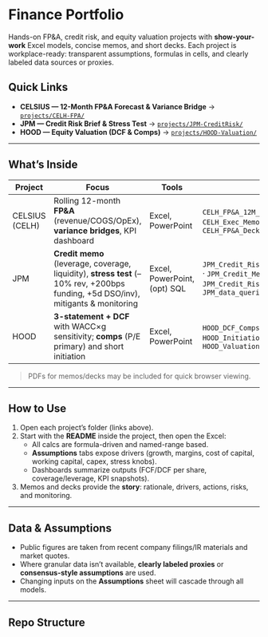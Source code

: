 # Finance Portfolio
Hands-on FP&A, credit risk, and equity valuation projects with **show-your-work** Excel models, concise memos, and short decks. Each project is workplace-ready: transparent assumptions, formulas in cells, and clearly labeled data sources or proxies.

## Quick Links
- **CELSIUS — 12-Month FP&A Forecast & Variance Bridge** → [`projects/CELH-FPA/`](projects/CELH-FPA/)
- **JPM — Credit Risk Brief & Stress Test** → [`projects/JPM-CreditRisk/`](projects/JPM-CreditRisk/)
- **HOOD — Equity Valuation (DCF & Comps)** → [`projects/HOOD-Valuation/`](projects/HOOD-Valuation/)

---

## What’s Inside
| Project | Focus | Tools | Key Deliverables |
|---|---|---|---|
| CELSIUS (CELH) | Rolling 12-month **FP&A** (revenue/COGS/OpEx), **variance bridges**, KPI dashboard | Excel, PowerPoint | `CELH_FP&A_12M_WITH_FORMULAS.xlsx` · `CELH_Exec_Memo_FP&A.docx` · `CELH_FP&A_Deck.pptx` |
| JPM | **Credit memo** (leverage, coverage, liquidity), **stress test** (–10% rev, +200bps funding, +5d DSO/inv), mitigants & monitoring | Excel, PowerPoint, (opt) SQL | `JPM_Credit_Risk_Stress_WITH_FORMULAS_v2.xlsx` · `JPM_Credit_Memo.docx` · `JPM_Credit_Risk_Deck.pptx` · `JPM_data_queries.sql` |
| HOOD | **3-statement + DCF** with WACC×g sensitivity; **comps** (P/E primary) and short initiation | Excel, PowerPoint | `HOOD_DCF_Comps_WITH_FORMULAS.xlsx` · `HOOD_Initiation_Memo.docx` · `HOOD_Valuation_Deck.pptx` |

> PDFs for memos/decks may be included for quick browser viewing.

---

## How to Use
1. Open each project’s folder (links above).  
2. Start with the **README** inside the project, then open the Excel:
   - All calcs are formula-driven and named-range based.
   - **Assumptions** tabs expose drivers (growth, margins, cost of capital, working capital, capex, stress knobs).
   - Dashboards summarize outputs (FCF/DCF per share, coverage/leverage, KPI snapshots).
3. Memos and decks provide the **story**: rationale, drivers, actions, risks, and monitoring.

---

## Data & Assumptions
- Public figures are taken from recent company filings/IR materials and market quotes.  
- Where granular data isn’t available, **clearly labeled proxies** or **consensus-style assumptions** are used.  
- Changing inputs on the **Assumptions** sheet will cascade through all models.

---

## Repo Structure

